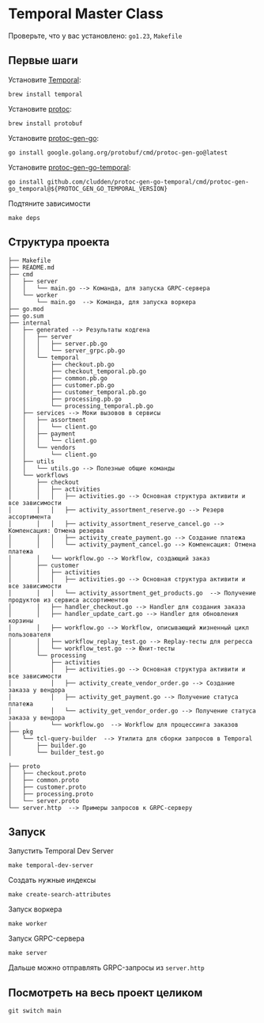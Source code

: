 # Temporal Master Class

Проверьте, что у вас установлено: `go1.23`, `Makefile`

## Первые шаги
Установите [Temporal](https://temporal.io/setup/install-temporal-cli):
```shell
brew install temporal
```

Установите [protoc](https://grpc.io/docs/protoc-installation/):
```shell
brew install protobuf
```

Установите [protoc-gen-go](https://grpc.io/docs/languages/go/quickstart/):
```shell
go install google.golang.org/protobuf/cmd/protoc-gen-go@latest
```

Установите [protoc-gen-go-temporal](https://github.com/cludden/protoc-gen-go-temporal):
```shell
go install github.com/cludden/protoc-gen-go-temporal/cmd/protoc-gen-go_temporal@${PROTOC_GEN_GO_TEMPORAL_VERSION}
```

Подтяните зависимости
```shell
make deps
```

## Структура проекта

```
├── Makefile
├── README.md
├── cmd
│   ├── server
│   │   └── main.go --> Команда, для запуска GRPC-сервера
│   └── worker
│       └── main.go  --> Команда, для запуска воркера
├── go.mod
├── go.sum
├── internal
│   ├── generated --> Результаты кодгена
│   │   ├── server
│   │   │   ├── server.pb.go
│   │   │   └── server_grpc.pb.go
│   │   └── temporal
│   │       ├── checkout.pb.go
│   │       ├── checkout_temporal.pb.go
│   │       ├── common.pb.go
│   │       ├── customer.pb.go
│   │       ├── customer_temporal.pb.go
│   │       ├── processing.pb.go
│   │       └── processing_temporal.pb.go
│   ├── services --> Моки вызовов в сервисы
│   │   ├── assortment
│   │   │   └── client.go
│   │   ├── payment
│   │   │   └── client.go
│   │   └── vendors
│   │       └── client.go
│   ├── utils
│   │   └── utils.go --> Полезные общие команды
│   └── workflows
│       ├── checkout
│       │   ├── activities
│       │   │   ├── activities.go --> Основная структура активити и все зависимости
│       │   │   ├── activity_assortment_reserve.go --> Резерв ассортимента
│       │   │   ├── activity_assortment_reserve_cancel.go --> Компенсация: Отмена резерва
│       │   │   ├── activity_create_payment.go --> Создание платежа
│       │   │   └── activity_payment_cancel.go --> Компенсация: Отмена платежа
│       │   └── workflow.go --> Workflow, создающий заказ
│       ├── customer
│       │   ├── activities
│       │   │   ├── activities.go --> Основная структура активити и все зависимости
│       │   │   └── activity_assortment_get_products.go  --> Получение продуктов из сервиса ассортиментов
│       │   ├── handler_checkout.go --> Handler для создания заказа
│       │   ├── handler_update_cart.go --> Handler для обновления корзины
│       │   ├── workflow.go --> Workflow, описывающий жизненный цикл пользователя
│       │   ├── workflow_replay_test.go --> Replay-тесты для регресса
│       │   └── workflow_test.go --> Юнит-тесты
│       └── processing
│           ├── activities
│           │   ├── activities.go --> Основная структура активити и все зависимости
│           │   ├── activity_create_vendor_order.go --> Создание заказа у вендора
│           │   ├── activity_get_payment.go --> Получение статуса платежа
│           │   └── activity_get_vendor_order.go --> Получение статуса заказа у вендора
│           └── workflow.go  --> Workflow для процессинга заказов
├── pkg
│   └── tcl-query-builder  --> Утилита для сборки запросов в Temporal
│       ├── builder.go
│       └── builder_test.go

├── proto
│   ├── checkout.proto
│   ├── common.proto
│   ├── customer.proto
│   ├── processing.proto
│   └── server.proto
└── server.http  --> Примеры запросов к GRPC-серверу
```

## Запуск

Запустить Temporal Dev Server
```shell
make temporal-dev-server
```

Создать нужные индексы
```shell
make create-search-attributes
```

Запуск воркера
```shell
make worker
```

Запуск GRPC-сервера
```shell
make server
```

Дальше можно отправлять GRPC-запросы из `server.http`

## Посмотреть на весь проект целиком

```shell
git switch main
```